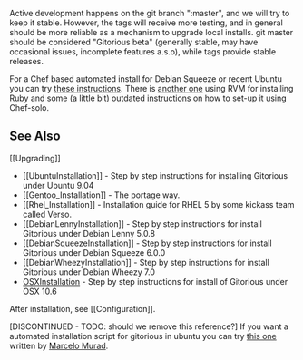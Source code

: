 Active development happens on the git branch ":master", and we will try to keep it stable. However, the tags will receive more testing, and in general should be more reliable as a mechanism to upgrade local installs. git master should be considered "Gitorious beta" (generally stable, may have occasional issues, incomplete features a.s.o), while tags provide stable releases.

For a Chef based automated install for Debian Squeeze or recent Ubuntu you can try [these instructions](https://github.com/rosenfeld/gitorious-cookbooks). There is [another one](https://github.com/fnichol/chef-gitorious) using RVM for installing Ruby and some (a little bit) outdated [instructions](http://rosenfeld.heroku.com/en/articles/2011-03-06-installing-gitorious-has-never-been-so-easy) on how to set-up it using Chef-solo.

## See Also

[[Upgrading]]

* [[UbuntuInstallation]] - Step by step instructions for installing Gitorious under Ubuntu 9.04
* [[Gentoo_Installation]] - The portage way.
* [[Rhel_Installation]] - Installation guide for RHEL 5 by some kickass team called Verso.
* [[DebianLennyInstallation]] - Step by step instructions for install Gitorious under Debian Lenny 5.0.8
* [[DebianSqueezeInstallation]] - Step by step instructions for install Gitorious under Debian Squeeze 6.0.0
* [[DebianWheezyInstallation]] - Step by step instructions for install Gitorious under Debian Wheezy 7.0
* [OSXInstallation](http://www.bluequartz.net/projects/EIM_Segmentation/SCMService/html/gitorious___o_s_x__setup.html) - Step by step instructions for install of Gitorious under OSX 10.6

After installation, see [[Configuration]].

[DISCONTINUED - TODO: should we remove this reference?] If you want a automated installation script for gitorious in ubuntu you can try [this one](http://github.com/marcelomurad/rails-env-install) written by [Marcelo Murad](http://marcelomurad.com).